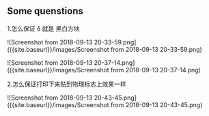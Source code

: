 
## Some quenstions

1.怎么保证 δ 就是 黑白方块

![Screenshot from 2018-09-13 20-33-59.png]({{site.baseurl}}/images/Screenshot from 2018-09-13 20-33-59.png)

![Screenshot from 2018-09-13 20-37-14.png]({{site.baseurl}}/images/Screenshot from 2018-09-13 20-37-14.png)

2.怎么保证打印下来贴到物理标志上效果一样

![Screenshot from 2018-09-13 20-43-45.png]({{site.baseurl}}/images/Screenshot from 2018-09-13 20-43-45.png)



